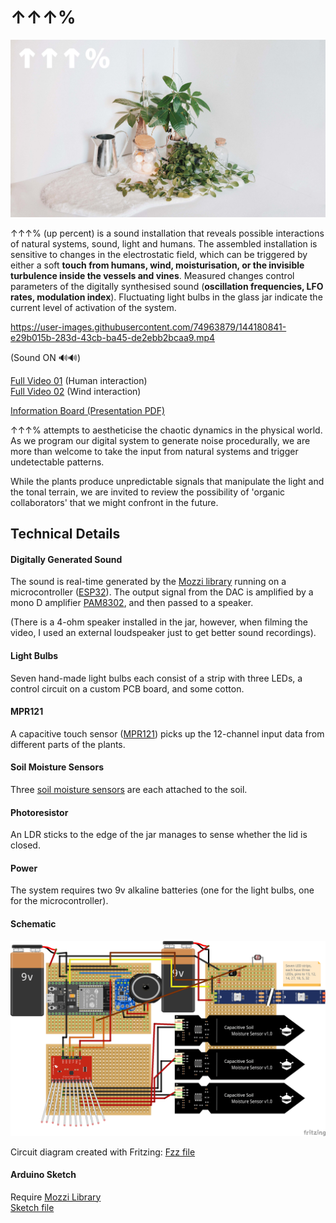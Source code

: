 # ↑↑↑%  

<img src="graphics/up_01.jpg">    

↑↑↑% (up percent) is a sound installation that reveals possible interactions of natural systems, sound, light and humans. The assembled installation is sensitive to changes in the electrostatic field, which can be triggered by either a soft **touch from humans, wind, moisturisation, or the invisible turbulence inside the vessels and vines**. Measured changes control parameters of the digitally synthesised sound (**oscillation frequencies, LFO rates, modulation index**). Fluctuating light bulbs in the glass jar indicate the current level of activation of the system.



https://user-images.githubusercontent.com/74963879/144180841-e29b015b-283d-43cb-ba45-de2ebb2bcaa9.mp4

(Sound ON 🔊🔊)

[Full Video 01](https://youtu.be/vGd-JQdAmYI) (Human interaction)  
[Full Video 02](https://youtu.be/jQ1evAxYSqI) (Wind interaction)  

[Information Board (Presentation PDF)](https://github.com/msc-creative-computing/p-comp-jasper-zheng/blob/main/week_final/graphics/README.md)  

↑↑↑% attempts to aestheticise the chaotic dynamics in the physical world. As we program our digital system to generate noise procedurally, we are more than welcome to take the input from natural systems and trigger undetectable patterns.  

While the plants produce unpredictable signals that manipulate the light and the tonal terrain, we are invited to review the possibility of 'organic collaborators' that we might confront in the future.  



## Technical Details  

#### Digitally Generated Sound  
The sound is real-time generated by the [Mozzi library](https://github.com/sensorium/Mozzi) running on a microcontroller ([ESP32](https://www.espressif.com/en/products/socs/esp32)). The output signal from the DAC is amplified by a mono D amplifier [PAM8302](https://www.adafruit.com/product/2130), and then passed to a speaker.  

(There is a 4-ohm speaker installed in the jar, however, when filming the video, I used an external loudspeaker just to get better sound recordings).  

#### Light Bulbs  
Seven hand-made light bulbs each consist of a strip with three LEDs, a control circuit on a custom PCB board, and some cotton.  

#### MPR121  
A capacitive touch sensor ([MPR121](https://learn.adafruit.com/adafruit-mpr121-12-key-capacitive-touch-sensor-breakout-tutorial/wiring)) picks up the 12-channel input data from different parts of the plants.  

#### Soil Moisture Sensors  
Three [soil moisture sensors](https://wiki.dfrobot.com/Capacitive_Soil_Moisture_Sensor_SKU_SEN0193) are each attached to the soil.  

#### Photoresistor  
An LDR sticks to the edge of the jar manages to sense whether the lid is closed.

#### Power  
The system requires two 9v alkaline batteries (one for the light bulbs, one for the microcontroller).  

#### Schematic  
<img src="assemble/schematic_bb.png" width = '700'>  

Circuit diagram created with Fritzing: [Fzz file](https://github.com/msc-creative-computing/p-comp-jasper-zheng/blob/main/week_final/assemble/schematic.fzz)  

#### Arduino Sketch  
Require [Mozzi Library](https://github.com/sensorium/Mozzi#installation)    
[Sketch file](https://github.com/msc-creative-computing/p-comp-jasper-zheng/blob/main/week_final/assemble/up_percent/up_percent.ino)

